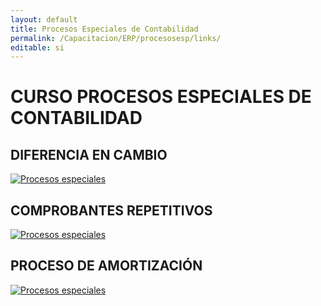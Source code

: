 ```yaml
---
layout: default
title: Procesos Especiales de Contabilidad
permalink: /Capacitacion/ERP/procesosesp/links/
editable: si
---
```


# CURSO PROCESOS ESPECIALES DE CONTABILIDAD

## DIFERENCIA EN CAMBIO


[![Procesos especiales](https://oasiserp-my.sharepoint.com/personal/martha_velasquez_oasiscom_com/_layouts/15/guestaccess.aspx?docid=19f7793e38e0e4e24b02b8cdddcdeaf6e&authkey=AbH0hoQvE7cNtdEanKVs30U)](https://youtu.be/y8eUNeXAeiE)


##  COMPROBANTES REPETITIVOS


[![Procesos especiales](https://oasiserp-my.sharepoint.com/personal/martha_velasquez_oasiscom_com/_layouts/15/guestaccess.aspx?docid=1a7c587d71fd84375b15689fb1c0cf466&authkey=Admysuk5V00Dl72RCx8mhwU)](https://youtu.be/W2oPMNTbUaQ)


##  PROCESO DE AMORTIZACIÓN


[![Procesos especiales](https://oasiserp-my.sharepoint.com/personal/martha_velasquez_oasiscom_com/_layouts/15/guestaccess.aspx?docid=1f61f38ad898e421099c631d20743887b&authkey=AWsHxcwyxgKVO7j9MDVap7c)](https://youtu.be/PIoqrqG5hhQ)



